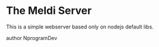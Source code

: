 # The Meldi Server

This is a simple webserver based only on nodejs default libs.

author NprogramDev
